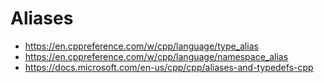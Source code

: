 # Aliases
- https://en.cppreference.com/w/cpp/language/type_alias
- https://en.cppreference.com/w/cpp/language/namespace_alias
- https://docs.microsoft.com/en-us/cpp/cpp/aliases-and-typedefs-cpp
